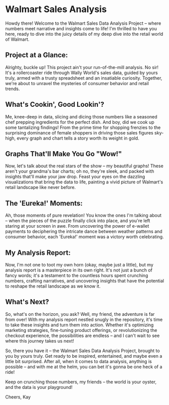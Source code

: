 # Walmart Sales Analysis
Howdy there! Welcome to the Walmart Sales Data Analysis Project – where numbers meet narrative and insights come to life! I'm thrilled to have you here, ready to dive into the juicy details of my deep dive into the retail world of Walmart.

Project at a Glance:
---------------------
Alrighty, buckle up! This project ain't your run-of-the-mill analysis. No sir! It's a rollercoaster ride through Wally World's sales data, guided by yours truly, armed with a trusty spreadsheet and an insatiable curiosity. Together, we're about to unravel the mysteries of consumer behavior and retail trends.

What's Cookin', Good Lookin'?
------------------------------
Me, knee-deep in data, slicing and dicing those numbers like a seasoned chef prepping ingredients for the perfect dish. And boy, did we cook up some tantalizing findings! From the prime time for shopping frenzies to the surprising dominance of female shoppers in driving those sales figures sky-high, every graph and chart tells a story worth its weight in gold.

Graphs That'll Make You Go "Wow!"
-----------------------------------
Now, let's talk about the real stars of the show – my beautiful graphs! These aren't your grandma's bar charts; oh no, they're sleek, and packed with insights that'll make your jaw drop. Feast your eyes on the dazzling visualizations that bring the data to life, painting a vivid picture of Walmart's retail landscape like never before.

The 'Eureka!' Moments:
------------------------
Ah, those moments of pure revelation! You know the ones I'm talking about – when the pieces of the puzzle finally click into place, and you're left staring at your screen in awe. From uncovering the power of e-wallet payments to deciphering the intricate dance between weather patterns and consumer behavior, each 'Eureka!' moment was a victory worth celebrating.

My Analysis Report:
--------------------
Now, I'm not one to toot my own horn (okay, maybe just a little), but my analysis report is a masterpiece in its own right. It's not just a bunch of fancy words; it's a testament to the countless hours spent crunching numbers, crafting narratives, and uncovering insights that have the potential to reshape the retail landscape as we know it.

What's Next?
-------------
So, what's on the horizon, you ask? Well, my friend, the adventure is far from over! With my analysis report nestled snugly in the repository, it's time to take these insights and turn them into action. Whether it's optimizing marketing strategies, fine-tuning product offerings, or revolutionizing the checkout experience, the possibilities are endless – and I can't wait to see where this journey takes us next!

So, there you have it – the Walmart Sales Data Analysis Project, brought to you by yours truly. Get ready to be inspired, entertained, and maybe even a little bit surprised. After all, when it comes to data analysis, anything is possible – and with me at the helm, you can bet it's gonna be one heck of a ride!

Keep on crunching those numbers, my friends – the world is your oyster, and the data is your playground!

Cheers,
Kay
